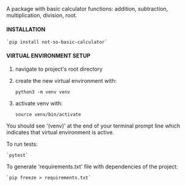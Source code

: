 A package with basic calculator functions: addition, subtraction, multiplication, division, root.

#### INSTALLATION
    `pip install not-so-basic-calculator`

#### VIRTUAL ENVIRONMENT SETUP
1. navigate to project's root directory
2. create the new virtual environment with:

    `python3 -m venv venv`
3. activate venv with:

    `source venv/bin/activate`

You should see '(venv)' at the end of your terminal prompt line which indicates that virtual environment is active.

To run tests:

    `pytest`

To generate 'requirements.txt' file with dependencies of the project:

    `pip freeze > requirements.txt`